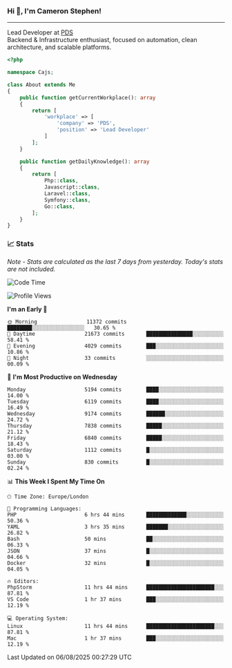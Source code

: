 ### Hi 👋, I'm Cameron Stephen!

---

Lead Developer at [PDS](https://prindatasolutions.co.uk)  
Backend & Infrastructure enthusiast, focused on automation, clean architecture, and scalable platforms.


```php
<?php

namespace Cajs;

class About extends Me
{
    public function getCurrentWorkplace(): array
    {
        return [
            'workplace' => [
                'company' => 'PDS',
                'position' => 'Lead Developer'
            ]
        ];
    }

    public function getDailyKnowledge(): array
    {
        return [
            Php::class,
            Javascript::class,
            Laravel::class,
            Symfony::class,
            Go::class,
        ];
    }
}
```

### 📈 Stats
<p><em>Note - Stats are calculated as the last 7 days from yesterday. Today's stats are not included.</em></p>


<!--START_SECTION:waka-->
![Code Time](http://img.shields.io/badge/Code%20Time-4%2C628%20hrs%205%20mins-blue)

![Profile Views](http://img.shields.io/badge/Profile%20Views-0-blue)

**I'm an Early 🐤** 

```text
🌞 Morning                11372 commits       ████████░░░░░░░░░░░░░░░░░   30.65 % 
🌆 Daytime                21673 commits       ███████████████░░░░░░░░░░   58.41 % 
🌃 Evening                4029 commits        ███░░░░░░░░░░░░░░░░░░░░░░   10.86 % 
🌙 Night                  33 commits          ░░░░░░░░░░░░░░░░░░░░░░░░░   00.09 % 
```
📅 **I'm Most Productive on Wednesday** 

```text
Monday                   5194 commits        ████░░░░░░░░░░░░░░░░░░░░░   14.00 % 
Tuesday                  6119 commits        ████░░░░░░░░░░░░░░░░░░░░░   16.49 % 
Wednesday                9174 commits        ██████░░░░░░░░░░░░░░░░░░░   24.72 % 
Thursday                 7838 commits        █████░░░░░░░░░░░░░░░░░░░░   21.12 % 
Friday                   6840 commits        █████░░░░░░░░░░░░░░░░░░░░   18.43 % 
Saturday                 1112 commits        █░░░░░░░░░░░░░░░░░░░░░░░░   03.00 % 
Sunday                   830 commits         █░░░░░░░░░░░░░░░░░░░░░░░░   02.24 % 
```


📊 **This Week I Spent My Time On** 

```text
🕑︎ Time Zone: Europe/London

💬 Programming Languages: 
PHP                      6 hrs 44 mins       █████████████░░░░░░░░░░░░   50.36 % 
YAML                     3 hrs 35 mins       ███████░░░░░░░░░░░░░░░░░░   26.82 % 
Bash                     50 mins             ██░░░░░░░░░░░░░░░░░░░░░░░   06.33 % 
JSON                     37 mins             █░░░░░░░░░░░░░░░░░░░░░░░░   04.66 % 
Docker                   32 mins             █░░░░░░░░░░░░░░░░░░░░░░░░   04.05 % 

🔥 Editors: 
PhpStorm                 11 hrs 44 mins      ██████████████████████░░░   87.81 % 
VS Code                  1 hr 37 mins        ███░░░░░░░░░░░░░░░░░░░░░░   12.19 % 

💻 Operating System: 
Linux                    11 hrs 44 mins      ██████████████████████░░░   87.81 % 
Mac                      1 hr 37 mins        ███░░░░░░░░░░░░░░░░░░░░░░   12.19 % 
```


 Last Updated on 06/08/2025 00:27:29 UTC
<!--END_SECTION:waka-->
